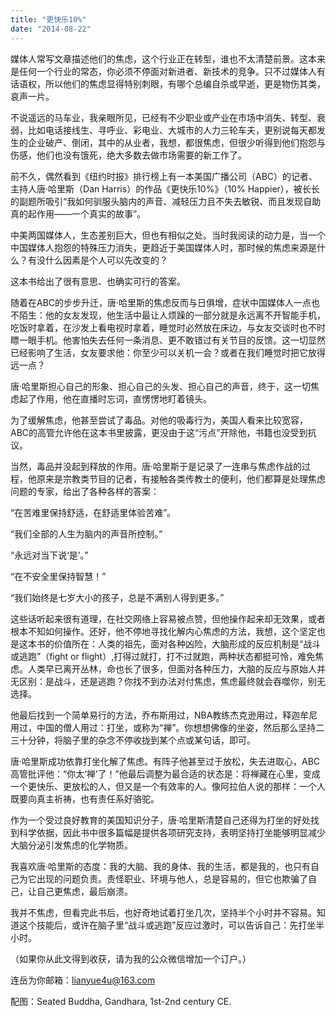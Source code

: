 ```yaml
---
title: "更快乐10%"
date: "2014-08-22"
---
```


媒体人常写文章描述他们的焦虑，这个行业正在转型，谁也不太清楚前景。这本来是任何一个行业的常态，你必须不停面对新进者、新技术的竞争。只不过媒体人有话语权，所以他们的焦虑显得特别刺眼，有哪个总编自杀或早逝，更是物伤其类，哀声一片。

不说遥远的马车业，我亲眼所见，已经有不少职业或产业在市场中消失、转型、衰弱，比如电话接线生、寻呼业、彩电业、大城市的人力三轮车夫，更别说每天都发生的企业破产、倒闭，其中的从业者，我想，都很焦虑，但很少听得到他们抱怨与伤感，他们也没有饿死，绝大多数去做市场需要的新工作了。

前不久，偶然看到《纽约时报》排行榜上有一本美国广播公司（ABC）的记者、主持人唐·哈里斯（Dan Harris）的作品《更快乐10%》（10% Happier），被长长的副题所吸引“我如何驯服头脑内的声音、减轻压力且不失去敏锐、而且发现自助真的起作用——一个真实的故事”。

中美两国媒体人，生态差别巨大，但也有相似之处。当时我阅读的动力是，当一个中国媒体人抱怨的特殊压力消失，更趋近于美国媒体人时，那时候的焦虑来源是什么？有没什么因素是个人可以先改变的？

这本书给出了很有意思、也确实可行的答案。

随着在ABC的步步升迁，唐·哈里斯的焦虑反而与日俱增，症状中国媒体人一点也不陌生：他的女友发现，他生活中最让人烦躁的一部分就是永远离不开智能手机，吃饭时拿着，在沙发上看电视时拿着，睡觉时必然放在床边，与女友交谈时也不时瞟一眼手机。他害怕失去任何一条消息、更不敢错过有关节目的反馈。这一切显然已经影响了生活，女友要求他：你至少可以关机一会？或者在我们睡觉时把它放得远一点？

唐·哈里斯担心自己的形象、担心自己的头发、担心自己的声音，终于，这一切焦虑起了作用，他在直播时忘词，直愣愣地盯着镜头。

为了缓解焦虑，他甚至尝试了毒品。对他的吸毒行为，美国人看来比较宽容，ABC的高管允许他在这本书里披露，更没由于这“污点”开除他，书籍也没受到抗议。

当然，毒品并没起到释放的作用。唐·哈里斯于是记录了一连串与焦虑作战的过程，他原来是宗教类节目的记者，有接触各类传教士的便利，他们都算是处理焦虑问题的专家，给出了各种各样的答案：

“在苦难里保持舒适，在舒适里体验苦难”。

“我们全部的人生为脑内的声音所控制。”

“永远对当下说‘是’。”

“在不安全里保持智慧！”

“我们始终是七岁大小的孩子，总是不满别人得到更多。”

这些话听起来很有道理，在社交网络上容易被点赞，但他操作起来却无效果，或者根本不知如何操作。还好，他不停地寻找化解内心焦虑的方法，我想，这个坚定也是这本书的价值所在：人类的祖先，面对各种凶险，大脑形成的反应机制是“战斗或逃跑”（fight or flight）,打得过就打，打不过就跑，两种状态都挺可怜，难免焦虑。人类早已离开丛林，命也长了很多，但面对各种压力，大脑的反应与原始人并无区别：是战斗，还是逃跑？你找不到办法对付焦虑，焦虑最终就会吞噬你，别无选择。

他最后找到一个简单易行的方法，乔布斯用过，NBA教练杰克逊用过，释迦牟尼用过，中国的僧人用过：打坐，或称为“禅”。你想想佛像的坐姿，然后那么坚持二三十分钟，将脑子里的杂念不停收拢到某个点或某句话，即可。

唐·哈里斯成功依靠打坐化解了焦虑。有阵子他甚至过于放松，失去进取心，ABC高管批评他：“你太‘禅’了！”他最后调整为最合适的状态是：将禅藏在心里，变成一个更快乐、更放松的人，但又是一个有效率的人。像阿拉伯人说的那样：一个人既要向真主祈祷，也有责任系好骆驼。

作为一个受过良好教育的美国知识分子，唐·哈里斯清楚自己还得为打坐的好处找到科学依据，因此书中很多篇幅是提供各项研究支持，表明坚持打坐能够明显减少大脑分泌引发焦虑的化学物质。

我喜欢唐·哈里斯的态度：我的大脑、我的身体、我的生活，都是我的，也只有自己为它出现的问题负责。责怪职业、环境与他人，总是容易的，但它也欺骗了自己，让自己更焦虑，最后崩溃。

我并不焦虑，但看完此书后，也好奇地试着打坐几次，坚持半个小时并不容易。知道这个技能后，或许在脑子里“战斗或逃跑”反应过激时，可以告诉自己：先打坐半小时。

（如果你从此文得到收获，请为我的公众微信增加一个订户。）

连岳为你邮箱：lianyue4u@163.com

配图：Seated Buddha, Gandhara, 1st-2nd century CE.

